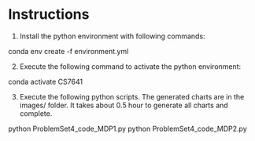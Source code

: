 # Instructions

1. Install the python environment with following commands:

conda env create -f environment.yml

2. Execute the following command to activate the python environment:

conda activate CS7641

3. Execute the following python scripts. The generated charts are in the images/ folder. It takes about 0.5 hour to generate all charts and complete.

python ProblemSet4_code_MDP1.py
python ProblemSet4_code_MDP2.py